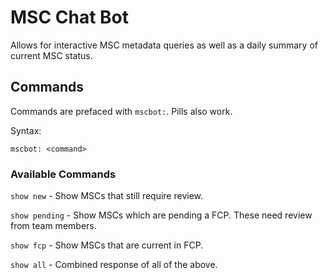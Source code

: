 # MSC Chat Bot

Allows for interactive MSC metadata queries as well as a daily summary of current MSC status.

## Commands

Commands are prefaced with `mscbot:`. Pills also work.

Syntax:

```
mscbot: <command>
```

### Available Commands

`show new` - Show MSCs that still require review.

`show pending` - Show MSCs which are pending a FCP. These need review from team members.

`show fcp` - Show MSCs that are current in FCP.

`show all` - Combined response of all of the above.
